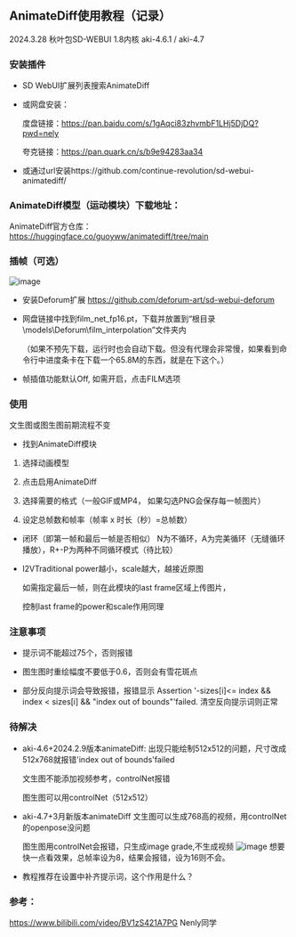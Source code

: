 ## AnimateDiff使用教程（记录）
2024.3.28
秋叶包SD-WEBUI 1.8内核 aki-4.6.1 / aki-4.7 
### 安装插件
* SD WebUI扩展列表搜索AnimateDiff 

* 或网盘安装：

  度盘链接：https://pan.baidu.com/s/1gAqci83zhvmbF1LHj5DjDQ?pwd=nely 

  夸克链接：https://pan.quark.cn/s/b9e94283aa34

* 或通过url安装https://github.com/continue-revolution/sd-webui-animatediff/

### AnimateDiff模型（运动模块）下载地址：
AnimateDiff官方仓库：https://huggingface.co/guoyww/animatediff/tree/main

### 插帧（可选）
  ![image](https://github.com/ChowLiang2000/Stable-Diffusion-WebUI-/assets/149044657/fd2e853f-0398-4d91-acb9-8e435af66218)
* 安装Deforum扩展 https://github.com/deforum-art/sd-webui-deforum
* 网盘链接中找到film_net_fp16.pt，下载并放置到“根目录\models\Deforum\film_interpolation”文件夹内

  （如果不预先下载，运行时也会自动下载。但没有代理会非常慢，如果看到命令行中进度条卡在下载一个65.8M的东西，就是在下这个。）
* 帧插值功能默认Off, 如需开启，点击FILM选项

### 使用
文生图或图生图前期流程不变
* 找到AnimateDiff模块
1. 选择动画模型

2. 点击启用AnimateDiff

3. 选择需要的格式（一般GIF或MP4， 如果勾选PNG会保存每一帧图片）

4. 设定总帧数和帧率（帧率 x 时长（秒）=总帧数）

* 闭环（即第一帧和最后一帧是否相似）
  N为不循环，A为完美循环（无缝循环播放），R+-P为两种不同循环模式（待比较）
* I2VTraditional
  power越小，scale越大，越接近原图

  如需指定最后一帧，则在此模块的last frame区域上传图片，
  
  控制last frame的power和scale作用同理

### 注意事项
*  提示词不能超过75个，否则报错
*  图生图时重绘幅度不要低于0.6，否则会有雪花斑点

* 部分反向提示词会导致报错，报错显示 Assertion '-sizes[i]<= index && index < sizes[i] && "index out of bounds"'failed. 清空反向提示词则正常


### 待解决

 * aki-4.6+2024.2.9版本animateDiff:
    出现只能绘制512x512的问题，尺寸改成512x768就报错'index out of bounds'failed
   
    文生图不能添加视频参考，controlNet报错
   
    图生图可以用controlNet（512x512）
   
 * aki-4.7+3月新版本animateDiff 文生图可以生成768高的视频，用controlNet的openpose没问题
    
    图生图用controlNet会报错，只生成image grade,不生成视频
   ![image](https://github.com/ChowLiang2000/Stable-Diffusion-WebUI-/assets/149044657/fcbe965d-8a73-4982-950c-059ac59bbe26)
    想要快一点看效果，总帧率设为8，结果会报错，设为16则不会。
   
 * 教程推荐在设置中补齐提示词，这个作用是什么？

 ### 参考：
 https://www.bilibili.com/video/BV1zS421A7PG Nenly同学
 

